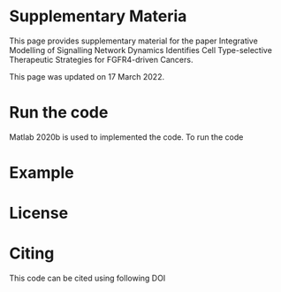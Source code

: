 # Supplementary Materia

This page provides supplementary material for the paper Integrative Modelling of Signalling Network Dynamics Identifies Cell Type-selective Therapeutic Strategies for FGFR4-driven Cancers.

This page was updated on 17 March 2022.


# Run the code
Matlab 2020b is used to implemented the code. To run the code 

# Example


# License


# Citing
This code can be cited using following DOI
